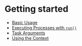 # Getting started

* [Basic Usage](basic-usage.md)
* [Executing Processes with `run()`](run.md)
* [Task Arguments](arguments.md)
* [Using the Context](context.md)

